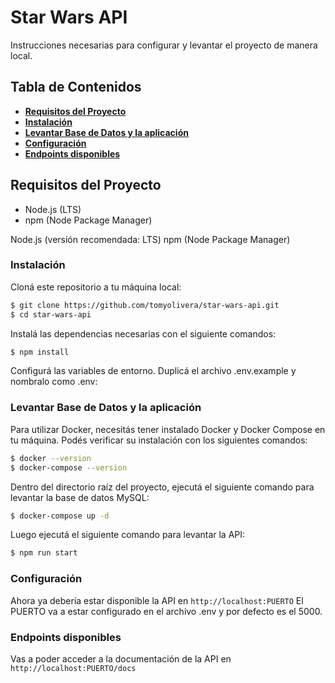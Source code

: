 # Star Wars API

Instrucciones necesarias para configurar y levantar el proyecto de manera local.

## Tabla de Contenidos

- **[Requisitos del Proyecto](#requisitos-del-proyecto)**
- **[Instalación](#instalación)**
- **[Levantar Base de Datos y la aplicación](#levantar-base-de-datos-y-la-aplicación)**
- **[Configuración](#configuración)**
- **[Endpoints disponibles](#endpoints-disponibles)**

## Requisitos del Proyecto

- Node.js (LTS)
- npm (Node Package Manager)

Node.js (versión recomendada: LTS)
npm (Node Package Manager)

### Instalación

Cloná este repositorio a tu máquina local:

```bash
$ git clone https://github.com/tomyolivera/star-wars-api.git
$ cd star-wars-api
```

Instalá las dependencias necesarias con el siguiente comandos:

```bash
$ npm install
```

Configurá las variables de entorno. Duplicá el archivo .env.example y nombralo como .env:

### Levantar Base de Datos y la aplicación

Para utilizar Docker, necesitás tener instalado Docker y Docker Compose en tu máquina. Podés verificar su instalación con los siguientes comandos:

```bash
$ docker --version
$ docker-compose --version
```

Dentro del directorio raíz del proyecto, ejecutá el siguiente comando para levantar la base de datos MySQL:

```bash
$ docker-compose up -d
```

Luego ejecutá el siguiente comando para levantar la API:

```bash
$ npm run start
```

### Configuración

Ahora ya debería estar disponible la API en `http://localhost:PUERTO`
El PUERTO va a estar configurado en el archivo .env y por defecto es el 5000.

### Endpoints disponibles

Vas a poder acceder a la documentación de la API en
`http://localhost:PUERTO/docs`
